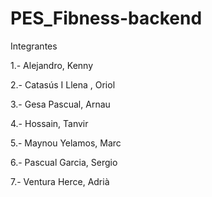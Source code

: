 # PES_Fibness-backend

Integrantes

1.- Alejandro, Kenny

2.- Catasús I Llena , Oriol 

3.- Gesa Pascual, Arnau 

4.- Hossain, Tanvir 

5.- Maynou Yelamos, Marc

6.- Pascual Garcia, Sergio

7.- Ventura Herce, Adrià
